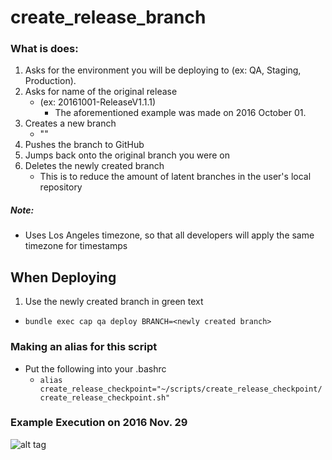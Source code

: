 # create_release_branch

### What is does:

1. Asks for the environment you will be deploying to (ex: QA, Staging, Production).
2. Asks for name of the original release
    * (ex: 20161001-ReleaseV1.1.1)
        * The aforementioned example was made on 2016 October 01.
3. Creates a new branch
    * "<original release name><environment><current timestamp>"
4. Pushes the branch to GitHub
5. Jumps back onto the original branch you were on
6. Deletes the newly created branch
    * This is to reduce the amount of latent branches in the user's local repository

##### Note:
* Uses Los Angeles timezone, so that all developers will apply the same timezone for timestamps

## When Deploying
1. Use the newly created branch in green text
* `bundle exec cap qa deploy BRANCH=<newly created branch>`

### Making an alias for this script

* Put the following into your .bashrc
    * `alias create_release_checkpoint="~/scripts/create_release_checkpoint/create_release_checkpoint.sh"`

### Example Execution on 2016 Nov. 29
![alt tag](http://i.imgur.com/Ac65We4.png)
